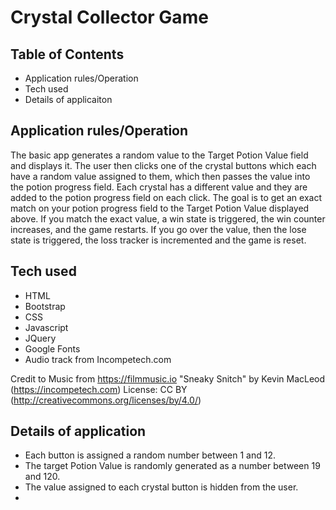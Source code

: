 # Crystal Collector Game

## Table of Contents
* Application rules/Operation
* Tech used
* Details of applicaiton


## Application rules/Operation

The basic app generates a random value to the Target Potion Value field and displays it. The user then clicks one of the crystal buttons which each have a random value assigned to them, which then passes the value into the potion progress field. Each crystal has a different value and they are added to the potion progress field on each click. The goal is to get an exact match on your potion progress field to the Target Potion Value displayed above. If you match the exact value, a win state is triggered, the win counter increases, and the game restarts. If you go over the value, then the lose state is triggered, the loss tracker is incremented and the game is reset. 

## Tech used
* HTML
* Bootstrap
* CSS
* Javascript
* JQuery
* Google Fonts
* Audio track from Incompetech.com 

Credit to Music from https://filmmusic.io
        "Sneaky Snitch" by Kevin MacLeod (https://incompetech.com)
        License: CC BY (http://creativecommons.org/licenses/by/4.0/)

## Details of application
* Each button is assigned a random number between 1 and 12.
* The target Potion Value is randomly generated as a number between 19 and 120.
* The value assigned to each crystal button is hidden from the user. 
* 
